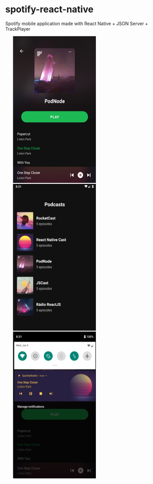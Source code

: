 # spotify-react-native
Spotify mobile application made with React Native + JSON Server + TrackPlayer

<ul width="100%" style="justify-content: space-between;">
  <img width="260px" height="460px" src="/src/assets/spotify-home.png"/>
  <img width="260px" height="460px" src="/src/assets/spotify-episodes.png"/>
  <img width="260px" height="460px" src="/src/assets/spotify-remote-actions.png"/>
</ul
